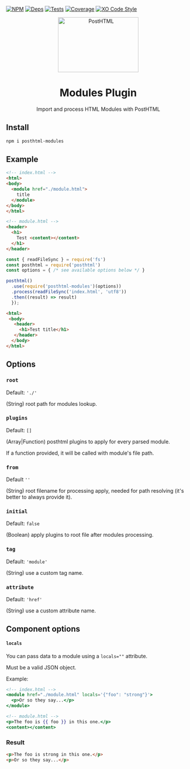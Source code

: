 [![NPM][npm]][npm-url]
[![Deps][deps]][deps-url]
[![Tests][travis]][travis-url]
[![Coverage][cover]][cover-url]
[![XO Code Style][style]][style-url]

<div align="center">
  <img width="220" height="150" title="PostHTML" src="http://posthtml.github.io/posthtml/logo.svg">
  <h1>Modules Plugin</h1>
  <p>Import and process HTML Modules with PostHTML</p>
</div>

## Install

```bash
npm i posthtml-modules
```

## Example

```html
<!-- index.html -->
<html>
<body>
  <module href="./module.html">
    title
  </module>
</body>
</html>
```

```html
<!-- module.html -->
<header>
  <h1>
    Test <content></content>
  </h1>
</header>
```

```js
const { readFileSync } = require('fs')
const posthtml = require('posthtml')
const options = { /* see available options below */ }

posthtml()
  .use(require('posthtml-modules')(options))
  .process(readFileSync('index.html', 'utf8'))
  .then((result) => result)
  });
```

```html
<html>
 <body>
   <header>
     <h1>Test title</h1>
   </header>
  </body>
</html>
```

## Options

### `root`

Default: `'./'`

(String) root path for modules lookup.

### `plugins`

Default: `[]`

(Array|Function) posthtml plugins to apply for every parsed module. 

If a function provided, it will be called with module's file path.

### `from`

Default `''`

(String) root filename for processing apply, needed for path resolving (it's better to always provide it).

### `initial`

Default: `false`

(Boolean) apply plugins to root file after modules processing.

### `tag`

Default: `'module'`

(String) use a custom tag name.

### `attribute`

Default: `'href'`

(String) use a custom attribute name.

## Component options

#### `locals`

You can pass data to a module using a `locals=""` attribute.

Must be a valid JSON object.

Example:

```handlebars
<!-- index.html -->
<module href="./module.html" locals='{"foo": "strong"}'>
  <p>Or so they say...</p>
</module>
```

```handlebars
<!-- module.html -->
<p>The foo is {{ foo }} in this one.</p>
<content></content>
```

### Result

```html
<p>The foo is strong in this one.</p>
<p>Or so they say...</p>
```

[npm]: https://img.shields.io/npm/v/posthtml-modules.svg
[npm-url]: https://npmjs.com/package/posthtml-modules

[deps]: https://david-dm.org/posthtml/posthtml-modules.svg
[deps-url]: https://david-dm.org/posthtml/posthtml-modules

[style]: https://img.shields.io/badge/code_style-XO-5ed9c7.svg
[style-url]: https://github.com/sindresorhus/xo

[travis]: http://img.shields.io/travis/posthtml/posthtml-modules.svg
[travis-url]: https://travis-ci.org/posthtml/posthtml-modules

[cover]: https://coveralls.io/repos/github/posthtml/posthtml-modules/badge.svg?branch=master
[cover-url]: https://coveralls.io/github/posthtml/posthtml-modules?branch=master
